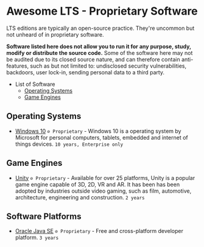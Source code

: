 # Awesome LTS - Proprietary Software

LTS editions are typically an open-source practice. They're uncommon but not unheard of in proprietary software. 

**Software listed here does not allow you to run it for any purpose, study, modify or distribute the source code.** Some of the software here may not be audited due to its closed source nature, and can therefore contain anti-features, such as but not limited to: undisclosed security vulnerabilities, backdoors, user lock-in, sending personal data to a third party.

* List of Software
  * [Operating Systems](#operating-systems) 
  * [Game Engines](#game-engines)

## Operating Systems

* [Windows 10](https://windows.com/) ``⊘ Proprietary`` - Windows 10 is a operating system by Microsoft for personal computers, tablets, embedded and internet of things devices. ``10 years, Enterprise only``

## Game Engines

- [Unity](https://unity.com/) `⊘ Proprietary` - Available for over 25 platforms, Unity is a popular game engine capable of 3D, 2D, VR and AR. It has been has been adopted by industries outside video gaming, such as film, automotive, architecture, engineering and construction.  ``2 years``

## Software Platforms

* [Oracle Java SE](https://www.java.com/) `⊘ Proprietary` - Free and cross-platform developer platform. `3 years`